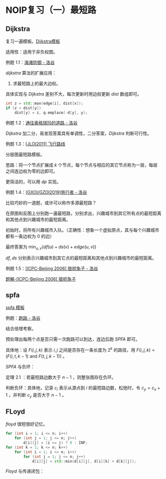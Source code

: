 # NOIP复习（一）最短路

## Dijkstra

复习一遍模板。[Dijkstra模板](https://www.luogu.com.cn/paste/hmj7h0y9)

适用性：适用于非负权图。

例题 $1.1$：[海滩防御 - 洛谷](https://www.luogu.com.cn/problem/P1783)

$dijkstra$ 算法的扩展应用：

1. 求最短路上的最大边权。

具体实现与 $Dijkstra$ 差别不大，每次更新时用边权更新 $dist$ 数组即可。

```cpp
int z = std::max(edge[i], dist[x]);
if (z < dist[y])
    dist[y] = z, q.emplace(-d[y], y);
```

例题 $1.2$：[通往奥格瑞玛的道路 - 洛谷](https://www.luogu.com.cn/problem/P1462)

$Dijkstra$ 加二分，易发现答案具有单调性，二分答案，$Dijkstra$ 判断可行性。

例题 $1.3$：[[JLOI2011] 飞行路线](https://www.luogu.com.cn/problem/P4568)

分层图最短路模板。

思路：将一个节点扩展成 $k$ 个节点，每个节点与相应的其它节点称为一层，每层之间连边权为零的边即可。

更简洁的，可以用 $dp$ 实现。

例题 $1.4$：[[GXOI/GZOI2019]旅行者 - 洛谷](https://www.luogu.com.cn/problem/P5304)

比较巧妙的一道题，或许可以称作多源最短路？

在原图和反图上分别跑一遍最短路，分别求出，兴趣城市到其它所有点的最短距离和其他点到兴趣城市的最短距离。

初始时，将所有兴趣城市入队。（正确性：想象一个虚拟原点，其与每个兴趣城市都有一条边权为 $0$ 的边）

最终答案为 $\min_{u,v}\{df(u)+ds(v)+edge(u,v)\}$

$df, ds$ 分别表示兴趣城市到其它点的最短距离和其他点到兴趣城市的最短距离。

例题 $1.5$：[[ICPC-Beijing 2006] 狼抓兔子 - 洛谷](https://www.luogu.com.cn/problem/P4001)

[题解-[ICPC-Beijing 2006] 狼抓兔子](https://www.cnblogs.com/mklzc/p/16639948.html)

## spfa

[spfa 模板](https://www.luogu.com.cn/paste/trup9bhf)

例题：[跑路 - 洛谷](https://www.luogu.com.cn/problem/P1613)

结合倍增考察。

预处理出每两个点是否只需一次跑路可以到达，连边后跑 $SPFA$ 即可。

具体地：设 $F(i,j,k)$ 表示 $i, j$ 之间是否存在一条长度为 $2^k$ 的路径，用 $F(i, j, k) = (F(i,t,k-1)~\mathrm{and}~F(t,j,k-1))$ 。

$SPFA$ 与负环：

定理 $2.1$ ：若最短路边数大于 $n-1$ ，则整张图存在负环。

判断负环：具体地，记录 $c_i$ 表示从源点到 $i$ 的最短路边数，松弛时，令 $c_y=c_x + 1$ ，并判断 $c_y$ 是否大于 $n-1$ 。

## FLoyd

$floyd$ 很短很好记忆。

```cpp
for (int i = 1; i <= n; i++)
    for (int j = 1; j <= n; j++)
        d[i][j] = (i == j) ? 0 : INF;
for (int k = 1; k <= n; k++)
    for (int i = 1; i <= n; i++)
        for (int j = 1; j <= n; j++)
            d[i][j] = std::min(d[i][j], d[i][k] + d[k][j]);
```

$Floyd$ 与传递闭包：
